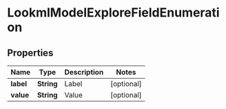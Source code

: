 # LookmlModelExploreFieldEnumeration

## Properties
Name | Type | Description | Notes
------------ | ------------- | ------------- | -------------
**label** | **String** | Label |  [optional]
**value** | **String** | Value |  [optional]
